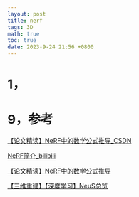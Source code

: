 ```yaml
---
layout: post
title: nerf
tags: 3D
math: true
toc: true
date: 2023-9-24 21:56 +0800
---
```


# 1，

# 9，参考

[【论文精读】NeRF中的数学公式推导_CSDN](https://blog.csdn.net/YuhsiHu/article/details/124318473)

[NeRF简介_bilibili](https://www.bilibili.com/video/BV1Qd4y1r7ZX)

[【论文精读】NeRF中的数学公式推导](https://blog.csdn.net/YuhsiHu/article/details/124318473)

[【三维重建】【深度学习】NeuS总览](https://blog.csdn.net/yangyu0515/article/details/131675399)



